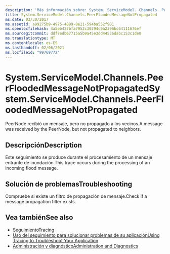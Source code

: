 ```yaml
---
description: 'Más información sobre: System. ServiceModel. Channels. PeerFloodedMessageNotPropagated'
title: System.ServiceModel.Channels.PeerFloodedMessageNotPropagated
ms.date: 03/30/2017
ms.assetid: a99275b9-4975-4899-8e21-594ba552f981
ms.openlocfilehash: 4a5eb427bfa7952c30294c9a2396bc64111676ef
ms.sourcegitcommit: ddf7edb67715a5b9a45e3dd44536dabc153c1de0
ms.translationtype: MT
ms.contentlocale: es-ES
ms.lasthandoff: 02/06/2021
ms.locfileid: "99769772"
---
```

# <a name="systemservicemodelchannelspeerfloodedmessagenotpropagated"></a><span data-ttu-id="f2e1f-103">System.ServiceModel.Channels.PeerFloodedMessageNotPropagated</span><span class="sxs-lookup"><span data-stu-id="f2e1f-103">System.ServiceModel.Channels.PeerFloodedMessageNotPropagated</span></span>

<span data-ttu-id="f2e1f-104">PeerNode recibió un mensaje, pero no propagado a los vecinos.</span><span class="sxs-lookup"><span data-stu-id="f2e1f-104">A message was received by the PeerNode, but not propagated to neighbors.</span></span>  
  
## <a name="description"></a><span data-ttu-id="f2e1f-105">Descripción</span><span class="sxs-lookup"><span data-stu-id="f2e1f-105">Description</span></span>  

 <span data-ttu-id="f2e1f-106">Este seguimiento se produce durante el procesamiento de un mensaje entrante de inundación.</span><span class="sxs-lookup"><span data-stu-id="f2e1f-106">This trace occurs during the processing of an incoming flood message.</span></span>  
  
## <a name="troubleshooting"></a><span data-ttu-id="f2e1f-107">Solución de problemas</span><span class="sxs-lookup"><span data-stu-id="f2e1f-107">Troubleshooting</span></span>  

 <span data-ttu-id="f2e1f-108">Compruebe si existe un filtro de propagación de mensaje.</span><span class="sxs-lookup"><span data-stu-id="f2e1f-108">Check if a message propagation filter exists.</span></span>  
  
## <a name="see-also"></a><span data-ttu-id="f2e1f-109">Vea también</span><span class="sxs-lookup"><span data-stu-id="f2e1f-109">See also</span></span>

- [<span data-ttu-id="f2e1f-110">Seguimiento</span><span class="sxs-lookup"><span data-stu-id="f2e1f-110">Tracing</span></span>](index.md)
- [<span data-ttu-id="f2e1f-111">Uso del seguimiento para solucionar problemas de su aplicación</span><span class="sxs-lookup"><span data-stu-id="f2e1f-111">Using Tracing to Troubleshoot Your Application</span></span>](using-tracing-to-troubleshoot-your-application.md)
- [<span data-ttu-id="f2e1f-112">Administración y diagnóstico</span><span class="sxs-lookup"><span data-stu-id="f2e1f-112">Administration and Diagnostics</span></span>](../index.md)
